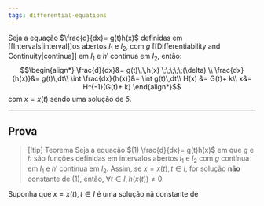 ```yaml
---
tags: differential-equations
---
```

Seja a equação $\frac{d}{dx}= g(t)h(x)$ definidas em [[Intervals|interval]]os abertos $I_{1}$ e $I_{2}$, com $g$ [[Differentiability and Continuity|continua]] em $I_{1}$ e $h'$ contínua em $I_{2}$, então:
$$\begin{align*}
\frac{d}{dx}&= g(t)\,\,h(x) \;\;\;\;\;(\delta) \\ 
\frac{dx}{h(x)}&= g(t)\,dt\\
\int \frac{dx}{h(x)}&= \int g(t)\,dt\\
H(x) &= G(t)+ k\\
x&= H^{-1}(G(t)+ k)
\end{align*}$$
com $x = x(t)$ sendo uma solução de $\delta$.
____
## Prova

> [!tip] Teorema
Seja a equação $(1) \frac{d}{dx}= g(t)h(x)$ em que $g$ e $h$ são funções definidas em intervalos abertos $I_{1}$ e $I_{2}$ com $g$ contínua em $I_{1}$ e $h'$ contínua em $I_{2}$. Assim, se $x=x(t),t \in I$, for solução **não** constante de $(1)$, então, $\forall t \in I, h(x(t)) \ne 0$.

Suponha que $x=x(t), t \in I$ é uma solução nã constante de  